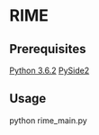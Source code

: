 # RIME
## Prerequisites
[Python 3.6.2](https://www.python.org/downloads/)
[PySide2](https://pypi.org/project/PySide2/)

## Usage
python rime_main.py
